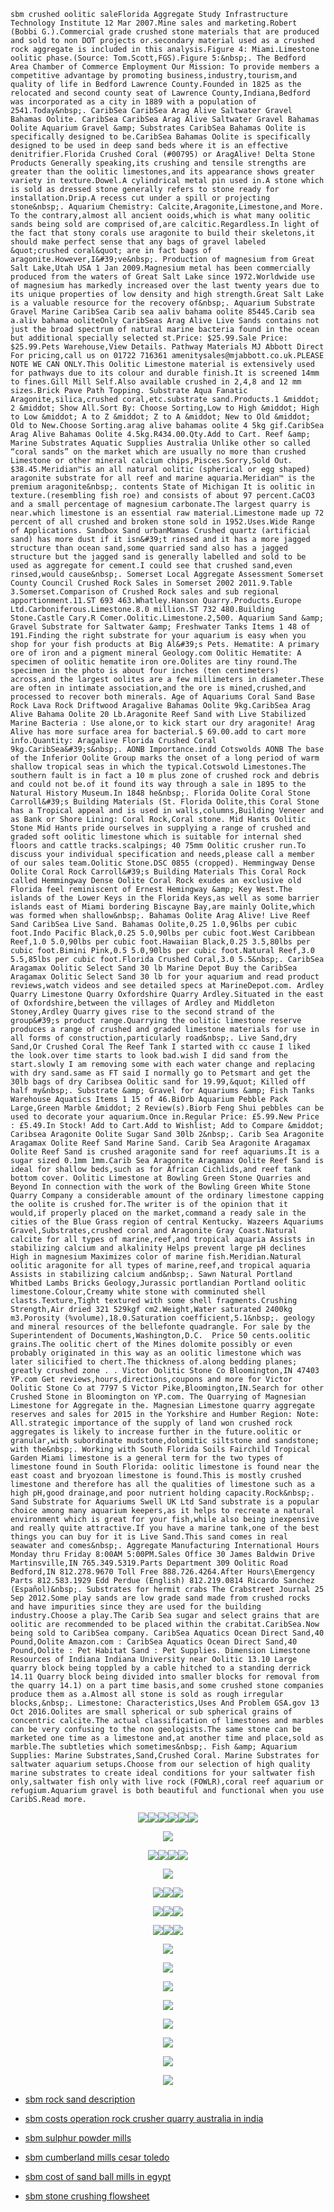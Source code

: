 
```
sbm crushed oolitic saleFlorida Aggregate Study Infrastructure Technology Institute 12 Mar 2007.Mine sales and marketing.Robert (Bobbi G.).Commercial grade crushed stone materials that are produced and sold to non DOT projects or.secondary material used as a crushed rock aggregate is included in this analysis.Figure 4: Miami.Limestone oolitic phase.(Source: Tom.Scott,FGS).Figure 5:&nbsp;. The Bedford Area Chamber of Commerce Employment Our Mission: To provide members a competitive advantage by promoting business,industry,tourism,and quality of life in Bedford Lawrence County.Founded in 1825 as the relocated and second county seat of Lawrence County,Indiana,Bedford was incorporated as a city in 1889 with a population of 2541.Today&nbsp;. CaribSea CaribSea Arag Alive Saltwater Gravel Bahamas Oolite. CaribSea CaribSea Arag Alive Saltwater Gravel Bahamas Oolite Aquarium Gravel &amp; Substrates CaribSea Bahamas Oolite is specifically designed to be.CaribSea Bahamas Oolite is specifically designed to be used in deep sand beds where it is an effective denitrifier.Florida Crushed Coral (#00795) or AragAlive! Delta Stone Products Generally speaking,its crushing and tensile strengths are greater than the oolitic limestones,and its appearance shows greater variety in texture.Dowel.A cylindrical metal pin used in.A stone which is sold as dressed stone generally refers to stone ready for installation.Drip.A recess cut under a spill or projecting stone&nbsp;. Aquarium Chemistry: Calcite,Aragonite,Limestone,and More. To the contrary,almost all ancient ooids,which is what many oolitic sands being sold are comprised of,are calcitic.Regardless.In light of the fact that stony corals use aragonite to build their skeletons,it should make perfect sense that any bags of gravel labeled &quot;crushed coral&quot; are in fact bags of aragonite.However,I&#39;ve&nbsp;. Production of magnesium from Great Salt Lake,Utah USA 1 Jan 2009.Magnesium metal has been commercially produced from the waters of Great Salt Lake since 1972.Worldwide use of magnesium has markedly increased over the last twenty years due to its unique properties of low density and high strength.Great Salt Lake is a valuable resource for the recovery of&nbsp;. Aquarium Substrate Gravel Marine CaribSea Carib sea aaliv bahama oolite 85445.Carib sea a.aliv bahama ooliteOnly CaribSeas Arag Alive Live Sands contains not just the broad spectrum of natural marine bacteria found in the ocean but additional specially selected st.Price: $25.99.Sale Price: $25.99.Pets Warehouse,View Details. Pathway Materials MJ Abbott Direct For pricing,call us on 01722 716361 amenitysales@mjabbott.co.uk.PLEASE NOTE WE CAN ONLY.This Oolitic Limestone material is extensively used for pathways due to its colour and durable finish.It is screened 14mm to fines.Gill Mill Self.Also available crushed in 2,4,8 and 12 mm sizes.Brick Pave Path Topping. Substrate Aqua Fanatic Aragonite,silica,crushed coral,etc.substrate sand.Products.1 &middot; 2 &middot; Show All.Sort By: Choose Sorting,Low to High &middot; High to Low &middot; A to Z &middot; Z to A &middot; New to Old &middot; Old to New.Choose Sorting.arag alive bahamas oolite 4 5kg gif.CaribSea Arag Alive Bahamas Oolite 4.5kg.R434.00.Qty.Add to Cart. Reef &amp; Marine Substrates Aquatic Supplies Australia Unlike other so called “coral sands” on the market which are usually no more than crushed Limestone or other mineral calcium chips,Pisces.Sorry,Sold Out. $38.45.Meridian™is an all natural oolitic (spherical or egg shaped) aragonite substrate for all reef and marine aquaria.Meridian™ is the premium aragonite&nbsp;. contents State of Michigan It is oolitic in texture.(resembling fish roe) and consists of about 97 percent.CaCO3 and a small percentage of magnesium carbonate.The largest quarry is near.which limestone is an essential raw material.Limestone made up 72 percent of all crushed and broken stone sold in 1952.Uses.Wide Range of Applications. Sandbox Sand urbanMamas Crushed quartz (artificial sand) has more dust if it isn&#39;t rinsed and it has a more jagged structure than ocean sand,some quarried sand also has a jagged structure but the jagged sand is generally labelled and sold to be used as aggregate for cement.I could see that crushed sand,even rinsed,would cause&nbsp;. Somerset Local Aggregate Assessment Somerset County Council Crushed Rock Sales in Somerset 2002 2011.9.Table 3.Somerset.Comparison of Crushed Rock sales and sub regional apportionment.11.ST 693 463.Whatley.Hanson Quarry.Products.Europe Ltd.Carboniferous.Limestone.8.0 million.ST 732 480.Building Stone.Castle Cary.R Comer.Oolitic.Limestone.2,500. Aquarium Sand &amp; Gravel Substrate for Saltwater &amp; Freshwater Tanks Items 1 48 of 191.Finding the right substrate for your aquarium is easy when you shop for your fish products at Big Al&#39;s Pets. Hematite: A primary ore of iron and a pigment mineral Geology.com Oolitic Hematite: A specimen of oolitic hematite iron ore.Oolites are tiny round.The specimen in the photo is about four inches (ten centimeters) across,and the largest oolites are a few millimeters in diameter.These are often in intimate association,and the ore is mined,crushed,and processed to recover both minerals. Age of Aquariums Coral Sand Base Rock Lava Rock Driftwood Aragalive Bahamas Oolite 9kg.CaribSea Arag Alive Bahama Oolite 20 Lb.Aragonite Reef Sand with Live Stabilized Marine Bacteria : Use alone,or to kick start our dry aragonite! Arag Alive has more surface area for bacterial.$ 69.00.add to cart more info.Quantity: Aragalive Florida Crushed Coral 9kg.CaribSea&#39;s&nbsp;. AONB Importance.indd Cotswolds AONB The base of the Inferior Oolite Group marks the onset of a long period of warm shallow tropical seas in which the typical.Cotswold Limestones.The southern fault is in fact a 10 m plus zone of crushed rock and debris and could not be.of it found its way through a sale in 1895 to the Natural History Museum.In 1848 he&nbsp;. Florida Oolite Coral Stone Carroll&#39;s Building Materials (St. Florida Oolite,this Coral Stone has a Tropical appeal and is used in walls,columns,Building Veneer and as Bank or Shore Lining: Coral Rock,Coral stone. Mid Hants Oolitic Stone Mid Hants pride ourselves in supplying a range of crushed and graded soft oolitic limestone which is suitable for internal shed floors and cattle tracks.scalpings; 40 75mm Oolitic crusher run.To discuss your individual specification and needs,please call a member of our sales team.Oolitic Stone.DSC 0855 (cropped). Hemmingway Dense Oolite Coral Rock Carroll&#39;s Building Materials This Coral Rock called Hemmingway Dense Oolite Coral Rock exudes an exclusive old Florida feel reminiscent of Ernest Hemingway &amp; Key West.The islands of the Lower Keys in the Florida Keys,as well as some barrier islands east of Miami bordering Biscayne Bay,are mainly Oolite,which was formed when shallow&nbsp;. Bahamas Oolite Arag Alive! Live Reef Sand CaribSea Live Sand. Bahamas Oolite,0.25 1.0,96lbs per cubic foot.Indo Pacific Black,0.25 5.0,90lbs per cubic foot.West Caribbean Reef,1.0 5.0,90lbs per cubic foot.Hawaiian Black,0.25 3.5,80lbs per cubic foot.Bimini Pink,0.5 5.0,90lbs per cubic foot.Natural Reef,3.0 5.5,85lbs per cubic foot.Florida Crushed Coral,3.0 5.5&nbsp;. CaribSea Aragamax Oolitic Select Sand 30 lb Marine Depot Buy the CaribSea Aragamax Oolitic Select Sand 30 lb for your aquarium and read product reviews,watch videos and see detailed specs at MarineDepot.com. Ardley Quarry Limestone Quarry Oxfordshire Quarry Ardley.Situated in the east of Oxfordshire,between the villages of Ardley and Middleton Stoney,Ardley Quarry gives rise to the second strand of the group&#39;s product range.Quarrying the oolitic limestone reserve produces a range of crushed and graded limestone materials for use in all forms of construction,particularly road&nbsp;. Live Sand,dry Sand,Or Crushed Coral The Reef Tank I started with cc cause I liked the look.over time starts to look bad.wish I did sand from the start.slowly I am removing some with each water change and replacing with dry sand.same as FT said I normally go to Petsmart and get the 30lb bags of dry Caribsea Oolitic sand for 19.99,&quot; Killed off half my&nbsp;. Substrate &amp; Gravel for Aquariums &amp; Fish Tanks Warehouse Aquatics Items 1 15 of 46.BiOrb Aquarium Pebble Pack Large,Green Marble &middot; 2 Review(s).Biorb Feng Shui pebbles can be used to decorate your aquarium.Once in.Regular Price: £5.99.New Price : £5.49.In Stock! Add to Cart.Add to Wishlist; Add to Compare &middot; Caribsea Aragonite Oolite Sugar Sand 30lb 2&nbsp;. Carib Sea Aragonite Aragamax Oolite Reef Sand Marine Sand. Carib Sea Aragonite Aragamax Oolite Reef Sand is crushed aragonite sand for reef aquariums.It is a sugar sized 0.1mm 1mm.Carib Sea Aragonite Aragamax Oolite Reef Sand is ideal for shallow beds,such as for African Cichlids,and reef tank bottom cover. Oolitic Limestone at Bowling Green Stone Quarries and Beyond In connection with the work of the Bowling Green White Stone Quarry Company a considerable amount of the ordinary limestone capping the oolite is crushed for.The writer is of the opinion that it would,if properly placed on the market,command a ready sale in the cities of the Blue Grass region of central Kentucky. Wazeers Aquariums Gravel,Substrates,crushed coral and Aragonite Gray Coast.Natural calcite for all types of marine,reef,and tropical aquaria Assists in stabilizing calcium and alkalinity Helps prevent large pH declines High in magnesium Maximizes color of marine fish.Meridian.Natural oolitic aragonite for all types of marine,reef,and tropical aquaria Assists in stabilizing calcium and&nbsp;. Sawn Natural Portland Whitbed Lambs Bricks Geology,Jurassic portlandian Portland oolitic limestone.Colour,Creamy white stone with comminuted shell clasts.Texture,Tight textured with some shell fragments.Crushing Strength,Air dried 321 529kgf cm2.Weight,Water saturated 2400kg m3.Porosity (%volume),18.0.Saturation coefficient,5.1&nbsp;. geology and mineral resources of the bellefonte quadrangle. For sale by the Superintendent of Documents,Washington,D.C.  Price 50 cents.oolitic grains.The oolitic chert of the Mines dolomite possibly or even probably originated in this way as an oolitic limestone which was later silicified to chert.The thickness of.along bedding planes; greatly crushed zone . . Victor Oolitic Stone Co Bloomington,IN 47403 YP.com Get reviews,hours,directions,coupons and more for Victor Oolitic Stone Co at 7797 S Victor Pike,Bloomington,IN.Search for other Crushed Stone in Bloomington on YP.com. The Quarrying of Magnesian Limestone for Aggregate in the. Magnesian Limestone quarry aggregate reserves and sales for 2015 in the Yorkshire and Humber Region: Note: All.strategic importance of the supply of land won crushed rock aggregates is likely to increase further in the future.oolitic or granular,with subordinate mudstone,dolomitic siltstone and sandstone; with the&nbsp;. Working with South Florida Soils Fairchild Tropical Garden Miami limestone is a general term for the two types of limestone found in South Florida: oolitic limestone is found near the east coast and bryozoan limestone is found.This is mostly crushed limestone and therefore has all the qualities of limestone such as a high pH,good drainage,and poor nutrient holding capacity.Rock&nbsp;. Sand Substrate for Aquariums Swell UK Ltd Sand substrate is a popular choice among many aquarium keepers,as it helps to recreate a natural environment which is great for your fish,while also being inexpensive and really quite attractive.If you have a marine tank,one of the best things you can buy for it is Live Sand.This sand comes in real seawater and comes&nbsp;. Aggregate Manufacturing International Hours Monday thru Friday 8:00AM 5:00PM.Sales Office 30 James Baldwin Drive Martinsville,IN 765.349.5319.Parts Department 309 Oolitic Road Bedford,IN 812.278.9670 Toll Free 888.726.4264.After Hours\Emergency Parts 812.583.1929 Edd Perdue (English) 812.219.0814 Ricardo Sanchez (Español)&nbsp;. Substrates for hermit crabs The Crabstreet Journal 25 Sep 2012.Some play sands are low grade sand made from crushed rocks and have impurities since they are used for the building industry.Choose a play.The Carib Sea sugar and select grains that are oolitic are recommended to be placed within the crabitat.CaribSea.Now being sold to CaribSea company. CaribSea Aquatics Ocean Direct Sand,40 Pound,Oolite Amazon.com : CaribSea Aquatics Ocean Direct Sand,40 Pound,Oolite : Pet Habitat Sand : Pet Supplies. Dimension Limestone Resources of Indiana Indiana University near Oolitic 13.10 Large quarry block being toppled by a cable hitched to a standing derrick 14.11 Quarry block being divided into smaller blocks for removal from the quarry 14.1) on a part time basis,and some crushed stone companies produce them as a.Almost all stone is sold as rough irregular blocks,&nbsp;. Limestone: Characteristics,Uses And Problem GSA.gov 13 Oct 2016.Oolites are small spherical or sub spherical grains of concentric calcite.The actual classification of limestones and marbles can be very confusing to the non geologists.The same stone can be marketed one time as a limestone and,at another time and place,sold as marble.The subtleties which sometimes&nbsp;. Fish &amp; Aquarium Supplies: Marine Substrates,Sand,Crushed Coral. Marine Substrates for saltwater aquarium setups.Choose from our selection of high quality marine substrates to create ideal conditions for your saltwater fish only,saltwater fish only with live rock (FOWLR),coral reef aquarium or refugium.Aquarium gravel is both beautiful and functional when you use CaribS.Read more. 
```

<div align="center">
  
<a rel="nofollow" href="https://m.shibang-china.com?f=github&k=sbm+crushed+oolitic+sale"><img src="https://static.shibang-china.com/en/l.png"></a><img src="https://static.shibang-china.com/en/hw.png"><a rel="nofollow" href="https://m.shibang-china.com/product/?f=github&k=sbm+crushed+oolitic+sale"><img src="https://static.shibang-china.com/en/p.png"></a><a rel="nofollow" href="https://m.shibang-china.com/cases/?f=github&k=sbm+crushed+oolitic+sale"><img src="https://static.shibang-china.com/en/c.png"></a><a rel="nofollow" href="https://m.shibang-china.com/news/?f=github&k=sbm+crushed+oolitic+sale"><img src="https://static.shibang-china.com/en/n.png"></a><a rel="nofollow" href="https://m.shibang-china.com?f=github&k=sbm+crushed+oolitic+sale"><img src="https://static.shibang-china.com/en/m.png"></a>

<a rel="nofollow" href="https://m.shibang-china.com/product/?f=github&k=sbm+crushed+oolitic+sale"><img src="https://static.shibang-china.com/en/b.jpg"></a>
  
<a rel="nofollow" href="https://m.shibang-china.com/solution-aggregate.html?f=github&k=sbm+crushed+oolitic+sale"><img src="https://static.shibang-china.com/en/a.jpg"></a><a rel="nofollow" href="https://m.shibang-china.com/solution-mine.html?f=github&k=sbm+crushed+oolitic+sale"><img src="https://static.shibang-china.com/en/m.jpg"></a><a rel="nofollow" href="https://m.shibang-china.com/solution-mill.html?f=github&k=sbm+crushed+oolitic+sale"><img src="https://static.shibang-china.com/en/g.jpg"></a><a rel="nofollow" href="https://m.shibang-china.com/solution-epc.html?f=github&k=sbm+crushed+oolitic+sale"><img src="https://static.shibang-china.com/en/e.jpg"></a>

<a rel="nofollow" href="https://m.shibang-china.com/product/?f=github&k=sbm+crushed+oolitic+sale"><img src="https://static.shibang-china.com/en/a-p.png"></a>

<a rel="nofollow" href="https://m.shibang-china.com/product/crusher/c6x.html?f=github&k=sbm+crushed+oolitic+sale"><img src="https://static.shibang-china.com/en/j.jpg"></a><a rel="nofollow" href="https://m.shibang-china.com/product/crusher/ci5x.html?f=github&k=sbm+crushed+oolitic+sale"><img src="https://static.shibang-china.com/en/i.jpg"></a><a rel="nofollow" href="https://m.shibang-china.com/product/crusher/hst.html?f=github&k=sbm+crushed+oolitic+sale"><img src="https://static.shibang-china.com/en/c.jpg"></a>

<a rel="nofollow" href="https://m.shibang-china.com/product/mill/mtw.html?f=github&k=sbm+crushed+oolitic+sale"><img src="https://static.shibang-china.com/en/mtw.jpg"></a><a rel="nofollow" href="https://m.shibang-china.com/product/mill/scm.html?f=github&k=sbm+crushed+oolitic+sale"><img src="https://static.shibang-china.com/en/scm.jpg"></a><a rel="nofollow" href="https://m.shibang-china.com/product/mill/lm.html?f=github&k=sbm+crushed+oolitic+sale"><img src="https://static.shibang-china.com/en/lm.jpg"></a>

<a rel="nofollow" href="https://m.shibang-china.com/product/sand/vsi6x.html?f=github&k=sbm+crushed+oolitic+sale"><img src="https://static.shibang-china.com/en/6x.jpg"></a><a rel="nofollow" href="https://m.shibang-china.com/product/sand/vu.html?f=github&k=sbm+crushed+oolitic+sale"><img src="https://static.shibang-china.com/en/vu.jpg"></a><a rel="nofollow" href="https://m.shibang-china.com/product/mobile/klun.html?f=github&k=sbm+crushed+oolitic+sale"><img src="https://static.shibang-china.com/en/k.jpg"></a>

<a rel="nofollow" href="https://m.shibang-china.com/cases/?f=github&k=sbm+crushed+oolitic+sale"><img src="https://static.shibang-china.com/en/case.png"></a>

<a rel="nofollow" href="https://m.shibang-china.com/cases/aggregate/202.html?f=github&k=sbm+crushed+oolitic+sale"><img src="https://static.shibang-china.com/en/c-1.jpg"></a>

<a rel="nofollow" href="https://m.shibang-china.com/cases/aggregate/203.html?f=github&k=sbm+crushed+oolitic+sale"><img src="https://static.shibang-china.com/en/c-2.jpg"></a>

<a rel="nofollow" href="https://m.shibang-china.com/cases/mill/123.html?f=github&k=sbm+crushed+oolitic+sale"><img src="https://static.shibang-china.com/en/c-3.jpg"></a>

<a rel="nofollow" href="https://m.shibang-china.com/contact_us.html?f=github&k=sbm+crushed+oolitic+sale"><img src="https://static.shibang-china.com/en/contact.png"></a>

<a rel="nofollow" href="https://swt.shibang-china.com/?f=github&k=sbm+crushed+oolitic+sale"><img src="https://static.shibang-china.com/en/chat.png"></a>

<a rel="nofollow" href="https://whatsapp.shibangsoft.com/WhatsApp.php?f=github&k=sbm+crushed+oolitic+sale"><img src="https://static.shibang-china.com/en/whatsapp.png"></a>

<a rel="nofollow" href="https://m.shibang-china.com/?f=github&k=sbm+crushed+oolitic+sale"><img src="https://static.shibang-china.com/en/website.png"></a>

</div>


* [sbm rock sand description](sbm%20rock%20sand%20description.md)

* [sbm costs operation rock crusher quarry australia in india](sbm%20costs%20operation%20rock%20crusher%20quarry%20australia%20in%20india.md)

* [sbm sulphur powder mills](sbm%20sulphur%20powder%20mills.md)

* [sbm cumberland mills cesar toledo](sbm%20cumberland%20mills%20cesar%20toledo.md)

* [sbm cost of sand ball mills in egypt](sbm%20cost%20of%20sand%20ball%20mills%20in%20egypt.md)

* [sbm stone crushing flowsheet](sbm%20stone%20crushing%20flowsheet.md)